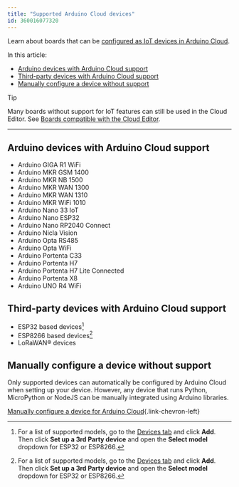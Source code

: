 ```yaml
---
title: "Supported Arduino Cloud devices"
id: 360016077320
---
```


Learn about boards that can be [configured as IoT devices in Arduino Cloud](https://support.arduino.cc/hc/en-us/articles/360016495559-Add-and-connect-a-device-to-Arduino-Cloud).

In this article:

* [Arduino devices with Arduino Cloud support](#arduino-devices-with-arduino-cloud-support)
* [Third-party devices with Arduino Cloud support](#third-party-devices-with-arduino-cloud-support)
* [Manually configure a device without support](#manually-configure-a-device-without-support)

> [!TIP]
> Many boards without support for IoT features can still be used in the Cloud Editor. See [Boards compatible with the Cloud Editor](https://support.arduino.cc/hc/en-us/articles/360014779899).

---

## Arduino devices with Arduino Cloud support

* Arduino GIGA R1 WiFi
* Arduino MKR GSM 1400
* Arduino MKR NB 1500
* Arduino MKR WAN 1300
* Arduino MKR WAN 1310
* Arduino MKR WiFi 1010
* Arduino Nano 33 IoT
* Arduino Nano ESP32
* Arduino Nano RP2040 Connect
* Arduino Nicla Vision
* Arduino Opta RS485
* Arduino Opta WiFi
* Arduino Portenta C33
* Arduino Portenta H7
* Arduino Portenta H7 Lite Connected
* Arduino Portenta X8
* Arduino UNO R4 WiFi

## Third-party devices with Arduino Cloud support

* ESP32 based devices[^3rd-party-support]
* ESP8266 based devices[^3rd-party-support]
* LoRaWAN® devices

[^3rd-party-support]: For a list of supported models, go to the [Devices tab](https://app.arduino.cc/devices) and click **Add**. Then click **Set up a 3rd Party device** and open the **Select model** dropdown for ESP32 or ESP8266.

## Manually configure a device without support

Only supported devices can automatically be configured by Arduino Cloud when setting up your device. However, any device that runs Python, MicroPython or NodeJS can be manually integrated using Arduino libraries.

[Manually configure a device for Arduino Cloud](https://docs.arduino.cc/arduino-cloud/features/manual-device/){.link-chevron-left}
